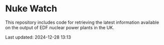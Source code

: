 # Nuke Watch

This repository includes code for retrieving the latest information available on the output of EDF nuclear power plants in the UK.

Last updated: 2024-12-28 13:13